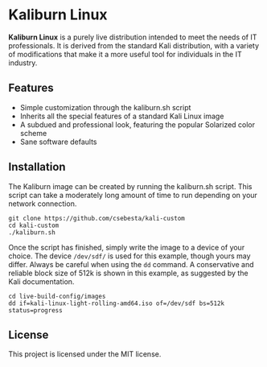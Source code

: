 Kaliburn Linux
==============

**Kaliburn Linux** is a purely live distribution intended to meet the needs of IT professionals. It is derived from the standard Kali distribution, with a variety of modifications that make it a more useful tool for individuals in the IT industry.

Features
--------

- Simple customization through the kaliburn.sh script
- Inherits all the special features of a standard Kali Linux image
- A subdued and professional look, featuring the popular Solarized color scheme
- Sane software defaults

Installation
------------

The Kaliburn image can be created by running the kaliburn.sh script. This script can take a moderately long amount of time to run depending on your network connection.

```
git clone https://github.com/csebesta/kali-custom
cd kali-custom
./kaliburn.sh
```

Once the script has finished, simply write the image to a device of your choice. The device `/dev/sdf/` is used for this example, though yours may differ. Always be careful when using the `dd` command. A conservative and reliable block size of 512k is shown in this example, as suggested by the Kali documentation.

```
cd live-build-config/images
dd if=kali-linux-light-rolling-amd64.iso of=/dev/sdf bs=512k status=progress
```

License
-------

This project is licensed under the MIT license.
